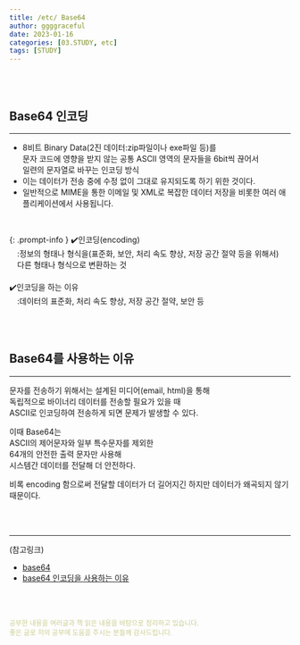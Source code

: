 ```yaml
---
title: /etc/ Base64
author: ggggraceful
date: 2023-01-16
categories: [03.STUDY, etc]
tags: [STUDY]
---
```


<br/>
<br/>

## Base64 인코딩

--- 

- 8비트 Binary Data(2진 데이터:zip파일이나 exe파일 등)를  
  문자 코드에 영향을 받지 않는 공통 ASCII 영역의 문자들을 6bit씩 끊어서  
  일련의 문자열로 바꾸는 인코딩 방식
- 이는 데이터가 전송 중에 수정 없이 그대로 유지되도록 하기 위한 것이다.
- 일반적으로 MIME을 통한 이메일 및 XML로 복잡한 데이터 저장을 비롯한 여러 애플리케이션에서 사용됩니다.

<br/>

{: .prompt-info }
✔️인코딩(encoding)  
　:정보의 형태나 형식을(표준화, 보안, 처리 속도 향상, 저장 공간 절약 등을 위해서)  
　다른 형태나 형식으로 변환하는 것  
　  
✔️인코딩을 하는 이유  
　:데이터의 표준화, 처리 속도 향상, 저장 공간 절약, 보안 등

<br/>
<br/>

## Base64를 사용하는 이유

---

문자를 전송하기 위해서는 설계된 미디어(email, html)을 통해  
독립적으로 바이너리 데이터를 전송할 필요가 있을 때  
ASCII로 인코딩하여 전송하게 되면 문제가 발생할 수 있다.  

이때 Base64는  
ASCII의 제어문자와 일부 특수문자를 제외한  
64개의 안전한 출력 문자만 사용해  
시스템간 데이터를 전달해 더 안전하다.

비록 encoding 함으로써 전달할 데이터가 더 길어지긴 하지만 데이터가 왜곡되지 않기 때문이다.

<br/>
<br/>

---

(참고링크)

- [base64](https://codingpractices.tistory.com/entry/Base64-%EC%9D%B8%EC%BD%94%EB%94%A9%EC%9D%B4%EB%9E%80-%EC%A0%95%ED%99%95%ED%95%98%EA%B2%8C-%EC%9D%B4%ED%95%B4%ED%95%98%EA%B8%B0)
- [base64 인코딩을 사용하는 이유](https://minhanpark.github.io/today-i-learned/ascii-and-base64/)

<br/>
<br/>

<span style="font-size: 12px; color:  #cbce91"> 공부한 내용을 여러글과 책 읽은 내용을 바탕으로 정리하고 있습니다.</span>  
<span style="font-size: 12px; color:  #cbce91"> 좋은 글로 저의 공부에 도움을 주시는 분들께 감사드립니다. </span>


<!--

❤️면접예상질문 ❤️

-->
